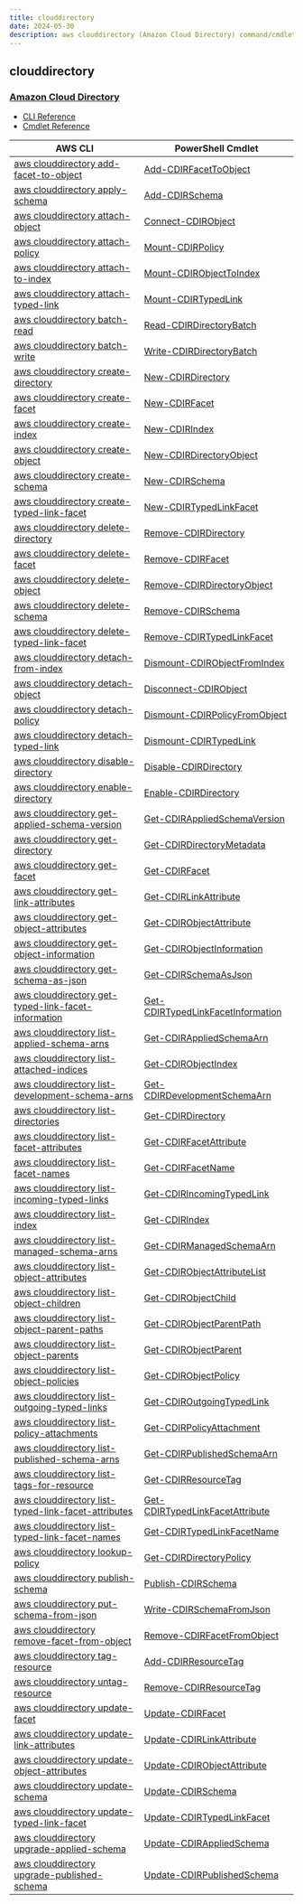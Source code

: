 ```yaml
---
title: clouddirectory
date: 2024-05-30
description: aws clouddirectory (Amazon Cloud Directory) command/cmdlet list.
---
```


## clouddirectory

### [Amazon Cloud Directory](https://aws.amazon.com/cloud-directory/)

* [CLI Reference](https://awscli.amazonaws.com/v2/documentation/api/latest/reference/clouddirectory/index.html)
* [Cmdlet Reference](https://docs.aws.amazon.com/powershell/latest/reference/items/AWS_Cloud_Directory_cmdlets.html)

|AWS CLI|PowerShell Cmdlet|
|----|----|
|[aws clouddirectory add-facet-to-object](https://awscli.amazonaws.com/v2/documentation/api/latest/reference/clouddirectory/add-facet-to-object.html)|[Add-CDIRFacetToObject](https://docs.aws.amazon.com/powershell/latest/reference/items/Add-CDIRFacetToObject.html)|
|[aws clouddirectory apply-schema](https://awscli.amazonaws.com/v2/documentation/api/latest/reference/clouddirectory/apply-schema.html)|[Add-CDIRSchema](https://docs.aws.amazon.com/powershell/latest/reference/items/Add-CDIRSchema.html)|
|[aws clouddirectory attach-object](https://awscli.amazonaws.com/v2/documentation/api/latest/reference/clouddirectory/attach-object.html)|[Connect-CDIRObject](https://docs.aws.amazon.com/powershell/latest/reference/items/Connect-CDIRObject.html)|
|[aws clouddirectory attach-policy](https://awscli.amazonaws.com/v2/documentation/api/latest/reference/clouddirectory/attach-policy.html)|[Mount-CDIRPolicy](https://docs.aws.amazon.com/powershell/latest/reference/items/Mount-CDIRPolicy.html)|
|[aws clouddirectory attach-to-index](https://awscli.amazonaws.com/v2/documentation/api/latest/reference/clouddirectory/attach-to-index.html)|[Mount-CDIRObjectToIndex](https://docs.aws.amazon.com/powershell/latest/reference/items/Mount-CDIRObjectToIndex.html)|
|[aws clouddirectory attach-typed-link](https://awscli.amazonaws.com/v2/documentation/api/latest/reference/clouddirectory/attach-typed-link.html)|[Mount-CDIRTypedLink](https://docs.aws.amazon.com/powershell/latest/reference/items/Mount-CDIRTypedLink.html)|
|[aws clouddirectory batch-read](https://awscli.amazonaws.com/v2/documentation/api/latest/reference/clouddirectory/batch-read.html)|[Read-CDIRDirectoryBatch](https://docs.aws.amazon.com/powershell/latest/reference/items/Read-CDIRDirectoryBatch.html)|
|[aws clouddirectory batch-write](https://awscli.amazonaws.com/v2/documentation/api/latest/reference/clouddirectory/batch-write.html)|[Write-CDIRDirectoryBatch](https://docs.aws.amazon.com/powershell/latest/reference/items/Write-CDIRDirectoryBatch.html)|
|[aws clouddirectory create-directory](https://awscli.amazonaws.com/v2/documentation/api/latest/reference/clouddirectory/create-directory.html)|[New-CDIRDirectory](https://docs.aws.amazon.com/powershell/latest/reference/items/New-CDIRDirectory.html)|
|[aws clouddirectory create-facet](https://awscli.amazonaws.com/v2/documentation/api/latest/reference/clouddirectory/create-facet.html)|[New-CDIRFacet](https://docs.aws.amazon.com/powershell/latest/reference/items/New-CDIRFacet.html)|
|[aws clouddirectory create-index](https://awscli.amazonaws.com/v2/documentation/api/latest/reference/clouddirectory/create-index.html)|[New-CDIRIndex](https://docs.aws.amazon.com/powershell/latest/reference/items/New-CDIRIndex.html)|
|[aws clouddirectory create-object](https://awscli.amazonaws.com/v2/documentation/api/latest/reference/clouddirectory/create-object.html)|[New-CDIRDirectoryObject](https://docs.aws.amazon.com/powershell/latest/reference/items/New-CDIRDirectoryObject.html)|
|[aws clouddirectory create-schema](https://awscli.amazonaws.com/v2/documentation/api/latest/reference/clouddirectory/create-schema.html)|[New-CDIRSchema](https://docs.aws.amazon.com/powershell/latest/reference/items/New-CDIRSchema.html)|
|[aws clouddirectory create-typed-link-facet](https://awscli.amazonaws.com/v2/documentation/api/latest/reference/clouddirectory/create-typed-link-facet.html)|[New-CDIRTypedLinkFacet](https://docs.aws.amazon.com/powershell/latest/reference/items/New-CDIRTypedLinkFacet.html)|
|[aws clouddirectory delete-directory](https://awscli.amazonaws.com/v2/documentation/api/latest/reference/clouddirectory/delete-directory.html)|[Remove-CDIRDirectory](https://docs.aws.amazon.com/powershell/latest/reference/items/Remove-CDIRDirectory.html)|
|[aws clouddirectory delete-facet](https://awscli.amazonaws.com/v2/documentation/api/latest/reference/clouddirectory/delete-facet.html)|[Remove-CDIRFacet](https://docs.aws.amazon.com/powershell/latest/reference/items/Remove-CDIRFacet.html)|
|[aws clouddirectory delete-object](https://awscli.amazonaws.com/v2/documentation/api/latest/reference/clouddirectory/delete-object.html)|[Remove-CDIRDirectoryObject](https://docs.aws.amazon.com/powershell/latest/reference/items/Remove-CDIRDirectoryObject.html)|
|[aws clouddirectory delete-schema](https://awscli.amazonaws.com/v2/documentation/api/latest/reference/clouddirectory/delete-schema.html)|[Remove-CDIRSchema](https://docs.aws.amazon.com/powershell/latest/reference/items/Remove-CDIRSchema.html)|
|[aws clouddirectory delete-typed-link-facet](https://awscli.amazonaws.com/v2/documentation/api/latest/reference/clouddirectory/delete-typed-link-facet.html)|[Remove-CDIRTypedLinkFacet](https://docs.aws.amazon.com/powershell/latest/reference/items/Remove-CDIRTypedLinkFacet.html)|
|[aws clouddirectory detach-from-index](https://awscli.amazonaws.com/v2/documentation/api/latest/reference/clouddirectory/detach-from-index.html)|[Dismount-CDIRObjectFromIndex](https://docs.aws.amazon.com/powershell/latest/reference/items/Dismount-CDIRObjectFromIndex.html)|
|[aws clouddirectory detach-object](https://awscli.amazonaws.com/v2/documentation/api/latest/reference/clouddirectory/detach-object.html)|[Disconnect-CDIRObject](https://docs.aws.amazon.com/powershell/latest/reference/items/Disconnect-CDIRObject.html)|
|[aws clouddirectory detach-policy](https://awscli.amazonaws.com/v2/documentation/api/latest/reference/clouddirectory/detach-policy.html)|[Dismount-CDIRPolicyFromObject](https://docs.aws.amazon.com/powershell/latest/reference/items/Dismount-CDIRPolicyFromObject.html)|
|[aws clouddirectory detach-typed-link](https://awscli.amazonaws.com/v2/documentation/api/latest/reference/clouddirectory/detach-typed-link.html)|[Dismount-CDIRTypedLink](https://docs.aws.amazon.com/powershell/latest/reference/items/Dismount-CDIRTypedLink.html)|
|[aws clouddirectory disable-directory](https://awscli.amazonaws.com/v2/documentation/api/latest/reference/clouddirectory/disable-directory.html)|[Disable-CDIRDirectory](https://docs.aws.amazon.com/powershell/latest/reference/items/Disable-CDIRDirectory.html)|
|[aws clouddirectory enable-directory](https://awscli.amazonaws.com/v2/documentation/api/latest/reference/clouddirectory/enable-directory.html)|[Enable-CDIRDirectory](https://docs.aws.amazon.com/powershell/latest/reference/items/Enable-CDIRDirectory.html)|
|[aws clouddirectory get-applied-schema-version](https://awscli.amazonaws.com/v2/documentation/api/latest/reference/clouddirectory/get-applied-schema-version.html)|[Get-CDIRAppliedSchemaVersion](https://docs.aws.amazon.com/powershell/latest/reference/items/Get-CDIRAppliedSchemaVersion.html)|
|[aws clouddirectory get-directory](https://awscli.amazonaws.com/v2/documentation/api/latest/reference/clouddirectory/get-directory.html)|[Get-CDIRDirectoryMetadata](https://docs.aws.amazon.com/powershell/latest/reference/items/Get-CDIRDirectoryMetadata.html)|
|[aws clouddirectory get-facet](https://awscli.amazonaws.com/v2/documentation/api/latest/reference/clouddirectory/get-facet.html)|[Get-CDIRFacet](https://docs.aws.amazon.com/powershell/latest/reference/items/Get-CDIRFacet.html)|
|[aws clouddirectory get-link-attributes](https://awscli.amazonaws.com/v2/documentation/api/latest/reference/clouddirectory/get-link-attributes.html)|[Get-CDIRLinkAttribute](https://docs.aws.amazon.com/powershell/latest/reference/items/Get-CDIRLinkAttribute.html)|
|[aws clouddirectory get-object-attributes](https://awscli.amazonaws.com/v2/documentation/api/latest/reference/clouddirectory/get-object-attributes.html)|[Get-CDIRObjectAttribute](https://docs.aws.amazon.com/powershell/latest/reference/items/Get-CDIRObjectAttribute.html)|
|[aws clouddirectory get-object-information](https://awscli.amazonaws.com/v2/documentation/api/latest/reference/clouddirectory/get-object-information.html)|[Get-CDIRObjectInformation](https://docs.aws.amazon.com/powershell/latest/reference/items/Get-CDIRObjectInformation.html)|
|[aws clouddirectory get-schema-as-json](https://awscli.amazonaws.com/v2/documentation/api/latest/reference/clouddirectory/get-schema-as-json.html)|[Get-CDIRSchemaAsJson](https://docs.aws.amazon.com/powershell/latest/reference/items/Get-CDIRSchemaAsJson.html)|
|[aws clouddirectory get-typed-link-facet-information](https://awscli.amazonaws.com/v2/documentation/api/latest/reference/clouddirectory/get-typed-link-facet-information.html)|[Get-CDIRTypedLinkFacetInformation](https://docs.aws.amazon.com/powershell/latest/reference/items/Get-CDIRTypedLinkFacetInformation.html)|
|[aws clouddirectory list-applied-schema-arns](https://awscli.amazonaws.com/v2/documentation/api/latest/reference/clouddirectory/list-applied-schema-arns.html)|[Get-CDIRAppliedSchemaArn](https://docs.aws.amazon.com/powershell/latest/reference/items/Get-CDIRAppliedSchemaArn.html)|
|[aws clouddirectory list-attached-indices](https://awscli.amazonaws.com/v2/documentation/api/latest/reference/clouddirectory/list-attached-indices.html)|[Get-CDIRObjectIndex](https://docs.aws.amazon.com/powershell/latest/reference/items/Get-CDIRObjectIndex.html)|
|[aws clouddirectory list-development-schema-arns](https://awscli.amazonaws.com/v2/documentation/api/latest/reference/clouddirectory/list-development-schema-arns.html)|[Get-CDIRDevelopmentSchemaArn](https://docs.aws.amazon.com/powershell/latest/reference/items/Get-CDIRDevelopmentSchemaArn.html)|
|[aws clouddirectory list-directories](https://awscli.amazonaws.com/v2/documentation/api/latest/reference/clouddirectory/list-directories.html)|[Get-CDIRDirectory](https://docs.aws.amazon.com/powershell/latest/reference/items/Get-CDIRDirectory.html)|
|[aws clouddirectory list-facet-attributes](https://awscli.amazonaws.com/v2/documentation/api/latest/reference/clouddirectory/list-facet-attributes.html)|[Get-CDIRFacetAttribute](https://docs.aws.amazon.com/powershell/latest/reference/items/Get-CDIRFacetAttribute.html)|
|[aws clouddirectory list-facet-names](https://awscli.amazonaws.com/v2/documentation/api/latest/reference/clouddirectory/list-facet-names.html)|[Get-CDIRFacetName](https://docs.aws.amazon.com/powershell/latest/reference/items/Get-CDIRFacetName.html)|
|[aws clouddirectory list-incoming-typed-links](https://awscli.amazonaws.com/v2/documentation/api/latest/reference/clouddirectory/list-incoming-typed-links.html)|[Get-CDIRIncomingTypedLink](https://docs.aws.amazon.com/powershell/latest/reference/items/Get-CDIRIncomingTypedLink.html)|
|[aws clouddirectory list-index](https://awscli.amazonaws.com/v2/documentation/api/latest/reference/clouddirectory/list-index.html)|[Get-CDIRIndex](https://docs.aws.amazon.com/powershell/latest/reference/items/Get-CDIRIndex.html)|
|[aws clouddirectory list-managed-schema-arns](https://awscli.amazonaws.com/v2/documentation/api/latest/reference/clouddirectory/list-managed-schema-arns.html)|[Get-CDIRManagedSchemaArn](https://docs.aws.amazon.com/powershell/latest/reference/items/Get-CDIRManagedSchemaArn.html)|
|[aws clouddirectory list-object-attributes](https://awscli.amazonaws.com/v2/documentation/api/latest/reference/clouddirectory/list-object-attributes.html)|[Get-CDIRObjectAttributeList](https://docs.aws.amazon.com/powershell/latest/reference/items/Get-CDIRObjectAttributeList.html)|
|[aws clouddirectory list-object-children](https://awscli.amazonaws.com/v2/documentation/api/latest/reference/clouddirectory/list-object-children.html)|[Get-CDIRObjectChild](https://docs.aws.amazon.com/powershell/latest/reference/items/Get-CDIRObjectChild.html)|
|[aws clouddirectory list-object-parent-paths](https://awscli.amazonaws.com/v2/documentation/api/latest/reference/clouddirectory/list-object-parent-paths.html)|[Get-CDIRObjectParentPath](https://docs.aws.amazon.com/powershell/latest/reference/items/Get-CDIRObjectParentPath.html)|
|[aws clouddirectory list-object-parents](https://awscli.amazonaws.com/v2/documentation/api/latest/reference/clouddirectory/list-object-parents.html)|[Get-CDIRObjectParent](https://docs.aws.amazon.com/powershell/latest/reference/items/Get-CDIRObjectParent.html)|
|[aws clouddirectory list-object-policies](https://awscli.amazonaws.com/v2/documentation/api/latest/reference/clouddirectory/list-object-policies.html)|[Get-CDIRObjectPolicy](https://docs.aws.amazon.com/powershell/latest/reference/items/Get-CDIRObjectPolicy.html)|
|[aws clouddirectory list-outgoing-typed-links](https://awscli.amazonaws.com/v2/documentation/api/latest/reference/clouddirectory/list-outgoing-typed-links.html)|[Get-CDIROutgoingTypedLink](https://docs.aws.amazon.com/powershell/latest/reference/items/Get-CDIROutgoingTypedLink.html)|
|[aws clouddirectory list-policy-attachments](https://awscli.amazonaws.com/v2/documentation/api/latest/reference/clouddirectory/list-policy-attachments.html)|[Get-CDIRPolicyAttachment](https://docs.aws.amazon.com/powershell/latest/reference/items/Get-CDIRPolicyAttachment.html)|
|[aws clouddirectory list-published-schema-arns](https://awscli.amazonaws.com/v2/documentation/api/latest/reference/clouddirectory/list-published-schema-arns.html)|[Get-CDIRPublishedSchemaArn](https://docs.aws.amazon.com/powershell/latest/reference/items/Get-CDIRPublishedSchemaArn.html)|
|[aws clouddirectory list-tags-for-resource](https://awscli.amazonaws.com/v2/documentation/api/latest/reference/clouddirectory/list-tags-for-resource.html)|[Get-CDIRResourceTag](https://docs.aws.amazon.com/powershell/latest/reference/items/Get-CDIRResourceTag.html)|
|[aws clouddirectory list-typed-link-facet-attributes](https://awscli.amazonaws.com/v2/documentation/api/latest/reference/clouddirectory/list-typed-link-facet-attributes.html)|[Get-CDIRTypedLinkFacetAttribute](https://docs.aws.amazon.com/powershell/latest/reference/items/Get-CDIRTypedLinkFacetAttribute.html)|
|[aws clouddirectory list-typed-link-facet-names](https://awscli.amazonaws.com/v2/documentation/api/latest/reference/clouddirectory/list-typed-link-facet-names.html)|[Get-CDIRTypedLinkFacetName](https://docs.aws.amazon.com/powershell/latest/reference/items/Get-CDIRTypedLinkFacetName.html)|
|[aws clouddirectory lookup-policy](https://awscli.amazonaws.com/v2/documentation/api/latest/reference/clouddirectory/lookup-policy.html)|[Get-CDIRDirectoryPolicy](https://docs.aws.amazon.com/powershell/latest/reference/items/Get-CDIRDirectoryPolicy.html)|
|[aws clouddirectory publish-schema](https://awscli.amazonaws.com/v2/documentation/api/latest/reference/clouddirectory/publish-schema.html)|[Publish-CDIRSchema](https://docs.aws.amazon.com/powershell/latest/reference/items/Publish-CDIRSchema.html)|
|[aws clouddirectory put-schema-from-json](https://awscli.amazonaws.com/v2/documentation/api/latest/reference/clouddirectory/put-schema-from-json.html)|[Write-CDIRSchemaFromJson](https://docs.aws.amazon.com/powershell/latest/reference/items/Write-CDIRSchemaFromJson.html)|
|[aws clouddirectory remove-facet-from-object](https://awscli.amazonaws.com/v2/documentation/api/latest/reference/clouddirectory/remove-facet-from-object.html)|[Remove-CDIRFacetFromObject](https://docs.aws.amazon.com/powershell/latest/reference/items/Remove-CDIRFacetFromObject.html)|
|[aws clouddirectory tag-resource](https://awscli.amazonaws.com/v2/documentation/api/latest/reference/clouddirectory/tag-resource.html)|[Add-CDIRResourceTag](https://docs.aws.amazon.com/powershell/latest/reference/items/Add-CDIRResourceTag.html)|
|[aws clouddirectory untag-resource](https://awscli.amazonaws.com/v2/documentation/api/latest/reference/clouddirectory/untag-resource.html)|[Remove-CDIRResourceTag](https://docs.aws.amazon.com/powershell/latest/reference/items/Remove-CDIRResourceTag.html)|
|[aws clouddirectory update-facet](https://awscli.amazonaws.com/v2/documentation/api/latest/reference/clouddirectory/update-facet.html)|[Update-CDIRFacet](https://docs.aws.amazon.com/powershell/latest/reference/items/Update-CDIRFacet.html)|
|[aws clouddirectory update-link-attributes](https://awscli.amazonaws.com/v2/documentation/api/latest/reference/clouddirectory/update-link-attributes.html)|[Update-CDIRLinkAttribute](https://docs.aws.amazon.com/powershell/latest/reference/items/Update-CDIRLinkAttribute.html)|
|[aws clouddirectory update-object-attributes](https://awscli.amazonaws.com/v2/documentation/api/latest/reference/clouddirectory/update-object-attributes.html)|[Update-CDIRObjectAttribute](https://docs.aws.amazon.com/powershell/latest/reference/items/Update-CDIRObjectAttribute.html)|
|[aws clouddirectory update-schema](https://awscli.amazonaws.com/v2/documentation/api/latest/reference/clouddirectory/update-schema.html)|[Update-CDIRSchema](https://docs.aws.amazon.com/powershell/latest/reference/items/Update-CDIRSchema.html)|
|[aws clouddirectory update-typed-link-facet](https://awscli.amazonaws.com/v2/documentation/api/latest/reference/clouddirectory/update-typed-link-facet.html)|[Update-CDIRTypedLinkFacet](https://docs.aws.amazon.com/powershell/latest/reference/items/Update-CDIRTypedLinkFacet.html)|
|[aws clouddirectory upgrade-applied-schema](https://awscli.amazonaws.com/v2/documentation/api/latest/reference/clouddirectory/upgrade-applied-schema.html)|[Update-CDIRAppliedSchema](https://docs.aws.amazon.com/powershell/latest/reference/items/Update-CDIRAppliedSchema.html)|
|[aws clouddirectory upgrade-published-schema](https://awscli.amazonaws.com/v2/documentation/api/latest/reference/clouddirectory/upgrade-published-schema.html)|[Update-CDIRPublishedSchema](https://docs.aws.amazon.com/powershell/latest/reference/items/Update-CDIRPublishedSchema.html)|


